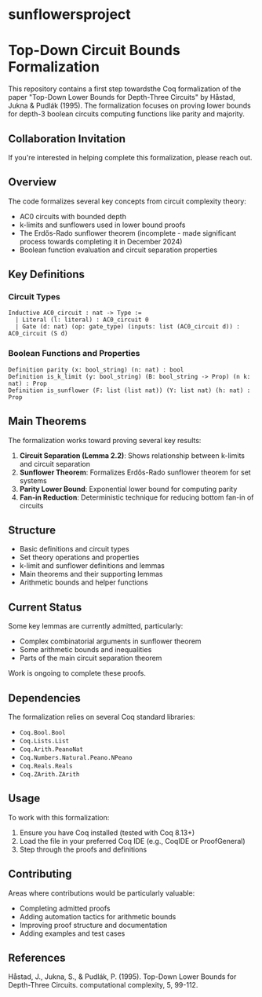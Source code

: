 # sunflowersproject

# Top-Down Circuit Bounds Formalization

This repository contains a first step towardsthe Coq formalization of the paper "Top-Down Lower Bounds for Depth-Three Circuits" by Håstad, Jukna & Pudlák (1995). The formalization focuses on proving lower bounds for depth-3 boolean circuits computing functions like parity and majority.

## Collaboration Invitation

If you're interested in helping complete this formalization, please reach out.

## Overview

The code formalizes several key concepts from circuit complexity theory:

- AC0 circuits with bounded depth
- k-limits and sunflowers used in lower bound proofs
- The Erdős-Rado sunflower theorem (incomplete - made significant process towards completing it in December 2024)
- Boolean function evaluation and circuit separation properties

## Key Definitions

### Circuit Types
```coq
Inductive AC0_circuit : nat -> Type :=
  | Literal (l: literal) : AC0_circuit 0  
  | Gate (d: nat) (op: gate_type) (inputs: list (AC0_circuit d)) : AC0_circuit (S d)
```

### Boolean Functions and Properties
```coq
Definition parity (x: bool_string) (n: nat) : bool
Definition is_k_limit (y: bool_string) (B: bool_string -> Prop) (n k: nat) : Prop
Definition is_sunflower (F: list (list nat)) (Y: list nat) (h: nat) : Prop
```

## Main Theorems

The formalization works toward proving several key results:

1. **Circuit Separation (Lemma 2.2)**: Shows relationship between k-limits and circuit separation
2. **Sunflower Theorem**: Formalizes Erdős-Rado sunflower theorem for set systems
3. **Parity Lower Bound**: Exponential lower bound for computing parity
4. **Fan-in Reduction**: Deterministic technique for reducing bottom fan-in of circuits

## Structure

- Basic definitions and circuit types
- Set theory operations and properties
- k-limit and sunflower definitions and lemmas
- Main theorems and their supporting lemmas
- Arithmetic bounds and helper functions

## Current Status

Some key lemmas are currently admitted, particularly:
- Complex combinatorial arguments in sunflower theorem
- Some arithmetic bounds and inequalities
- Parts of the main circuit separation theorem

Work is ongoing to complete these proofs.

## Dependencies

The formalization relies on several Coq standard libraries:
- `Coq.Bool.Bool`
- `Coq.Lists.List`
- `Coq.Arith.PeanoNat`
- `Coq.Numbers.Natural.Peano.NPeano`
- `Coq.Reals.Reals`
- `Coq.ZArith.ZArith`

## Usage

To work with this formalization:

1. Ensure you have Coq installed (tested with Coq 8.13+)
2. Load the file in your preferred Coq IDE (e.g., CoqIDE or ProofGeneral)
3. Step through the proofs and definitions

## Contributing

Areas where contributions would be particularly valuable:
- Completing admitted proofs
- Adding automation tactics for arithmetic bounds
- Improving proof structure and documentation
- Adding examples and test cases

## References

Håstad, J., Jukna, S., & Pudlák, P. (1995). Top-Down Lower Bounds for Depth-Three Circuits. computational complexity, 5, 99-112.

